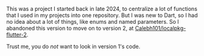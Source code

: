 This was a project I started back in late 2024, to centralize a lot of functions that I used in my projects into one repository. But I was new to Dart, so I had no idea about a lot of things, like enums and named parameters. So I abandoned this version to move on to version 2, at [Calebh101/localpkg-flutter-2](https://github.com/Calebh101/localpkg-flutter-2).

Trust me, you do *not* want to look in version 1's code.